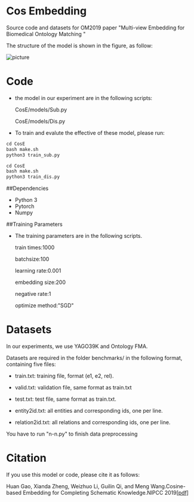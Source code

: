 # **Cos Embedding**
Source code and datasets for OM2019 paper "Multi-view Embedding for Biomedical Ontology Matching "

The structure of the model is shown in the figure, as follow:

![picture](https://github.com/zhengxianda/raw/CosE/master/img/framework.png)


# **Code**
* the model in our experiment are in the following scripts:
    
    CosE/models/Sub.py
    
    CosE/models/Dis.py
    
* To train and evalute the effective of these model, please run:  

```python
cd CosE
bash make.sh
python3 train_sub.py
``` 
```python
cd CosE
bash make.sh
python3 train_dis.py
```

##Dependencies
* Python 3  
* Pytorch  
* Numpy

##Training Parameters

* The training parameters are in the following scripts.
 
  train times:1000
  
  batchsize:100  
  
  learning rate:0.001  
  
  embedding size:200
  
  negative rate:1
  
  optimize method:"SGD"


# **Datasets**

In our experiments, we use YAGO39K and Ontology FMA.

Datasets are required in the folder benchmarks/ in the following format, containing five files:

* train.txt: training file, format (e1, e2, rel).

* valid.txt: validation file, same format as train.txt

* test.txt: test file, same format as train.txt.

* entity2id.txt: all entities and corresponding ids, one per line.

* relation2id.txt: all relations and corresponding ids, one per line.

You have to run "n-n.py" to finish data preprocessing

# **Citation**

If you use this model or code, please cite it as follows: 

Huan Gao, Xianda Zheng, Weizhuo Li, Guilin Qi, and Meng Wang.Cosine-based Embedding for Completing Schematic Knowledge.NlPCC 2019[[pdf]](https://github.com/zhengxianda/raw/CosE/master/img/paper.pdf)